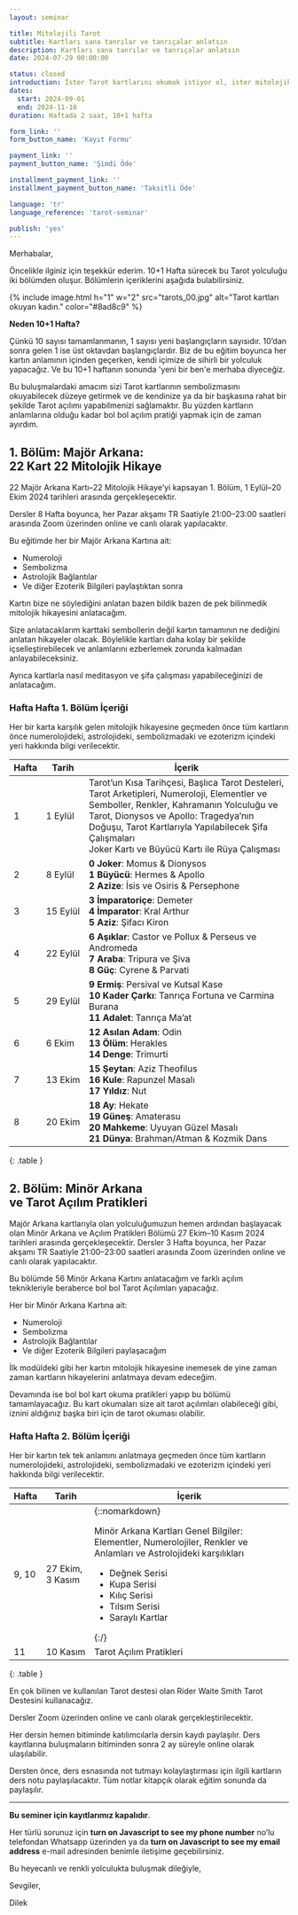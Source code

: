 ```yaml
---
layout: seminar

title: Mitolojili Tarot
subtitle: Kartları sana tanrılar ve tanrıçalar anlatsın
description: Kartları sana tanrılar ve tanrıçalar anlatsın
date: 2024-07-29 00:00:00

status: closed
introduction: İster Tarot kartlarını okumak istiyor ol, ister mitolojik hikaye çözümlemeyi seviyor ol, bu eğitimde her ikisi de var!
dates:
  start: 2024-09-01
  end: 2024-11-10
duration: Haftada 2 saat, 10+1 hafta

form_link: ''
form_button_name: 'Kayıt Formu'

payment_link: ''
payment_button_name: 'Şimdi Öde'

installment_payment_link: ''
installment_payment_button_name: 'Taksitli Öde'

language: 'tr'
language_reference: 'tarot-seminar'

publish: 'yes'
---
```


Merhabalar,

Öncelikle ilginiz için teşekkür ederim. 10+1 Hafta sürecek bu Tarot yolculuğu iki bölümden oluşur. Bölümlerin içeriklerini aşağıda bulabilirsiniz.

{% include image.html
  h="1" w="2"
  src="tarots_00.jpg"
  alt="Tarot kartları okuyan kadın."
  color="#8ad8c9"
%}

**Neden 10+1 Hafta?**

Çünkü 10 sayısı tamamlanmanın, 1 sayısı yeni başlangıçların sayısıdır. 10’dan sonra gelen 1 ise üst oktavdan başlangıçlardır. Biz de bu eğitim boyunca her kartın anlamının içinden geçerken, kendi içimize de sihirli bir yolculuk yapacağız. Ve bu 10+1 haftanın sonunda 'yeni bir ben'e merhaba diyeceğiz. 

Bu buluşmalardaki amacım sizi Tarot kartlarının sembolizmasını okuyabilecek düzeye getirmek ve de kendinize ya da bir başkasına rahat bir şekilde Tarot açılımı yapabilmenizi sağlamaktır. Bu yüzden kartların anlamlarına olduğu kadar bol bol açılım pratiği yapmak için de zaman ayırdım. 

## 1. Bölüm: Majör Arkana: <br/>22 Kart 22 Mitolojik Hikaye

22 Majör Arkana Kartı–22 Mitolojik Hikaye’yi kapsayan 1. Bölüm, 1 Eylül–20 Ekim 2024 tarihleri arasında gerçekleşecektir.

Dersler 8 Hafta boyunca, her Pazar akşamı TR Saatiyle 21:00–23:00 saatleri arasında Zoom üzerinden online ve canlı olarak yapılacaktır.

Bu eğitimde her bir Majör Arkana Kartına ait:

+ Numeroloji
+ Sembolizma
+ Astrolojik Bağlantılar
+ Ve diğer Ezoterik Bilgileri paylaştıktan sonra

Kartın bize ne söylediğini anlatan bazen bildik bazen de pek bilinmedik mitolojik hikayesini anlatacağım.

Size anlatacaklarım karttaki sembollerin değil kartın tamamının ne dediğini anlatan hikayeler olacak. Böylelikle kartları daha kolay bir şekilde içselleştirebilecek ve anlamlarını ezberlemek zorunda kalmadan anlayabileceksiniz.

Ayrıca kartlarla nasıl meditasyon ve şifa çalışması yapabileceğinizi de anlatacağım.


### Hafta Hafta 1. Bölüm İçeriği

Her bir karta karşılık gelen mitolojik hikayesine geçmeden önce tüm kartların önce numerolojideki, astrolojideki, sembolizmadaki ve ezoterizm içindeki yeri hakkında bilgi verilecektir.

| Hafta | Tarih | İçerik |
| - | - | - |
| 1 | 1&nbsp;Eylül | Tarot’un Kısa Tarihçesi, Başlıca Tarot Desteleri, Tarot Arketipleri, Numeroloji, Elementler ve Semboller, Renkler, Kahramanın Yolculuğu ve Tarot, Dionysos ve Apollo: Tragedya’nın Doğuşu, Tarot Kartlarıyla Yapılabilecek Şifa Çalışmaları <br/>Joker Kartı ve Büyücü Kartı ile Rüya Çalışması |
| 2 | 8&nbsp;Eylül | **0 Joker**: Momus & Dionysos <br/>**1 Büyücü**: Hermes & Apollo <br/>**2 Azize**: İsis ve Osiris & Persephone |
| 3 | 15&nbsp;Eylül | **3 İmparatoriçe**: Demeter <br/>**4 İmparator**: Kral Arthur <br/>**5 Aziz**: Şifacı Kiron |
| 4 | 22&nbsp;Eylül | **6 Aşıklar**: Castor ve Pollux & Perseus ve Andromeda <br/>**7 Araba**: Tripura ve Şiva <br/>**8 Güç**: Cyrene & Parvati |
| 5 | 29&nbsp;Eylül | **9 Ermiş**: Persival ve Kutsal Kase <br/>**10 Kader Çarkı**: Tanrıça Fortuna ve Carmina Burana <br/>**11 Adalet**: Tanrıça Ma’at |
| 6 | 6&nbsp;Ekim | **12 Asılan Adam**: Odin <br/>**13 Ölüm**: Herakles <br/>**14 Denge**: Trimurti |
| 7 | 13&nbsp;Ekim | **15 Şeytan**: Aziz Theofilus <br/>**16 Kule**: Rapunzel Masalı <br/>**17 Yıldız**: Nut |
| 8 | 20&nbsp;Ekim | **18 Ay**: Hekate <br/>**19 Güneş**: Amaterasu <br/>**20 Mahkeme**: Uyuyan Güzel Masalı <br/>**21 Dünya**: Brahman/Atman & Kozmik Dans |
{: .table }

## 2. Bölüm: Minör Arkana <br/>ve Tarot Açılım Pratikleri

Majör Arkana kartlarıyla olan yolculuğumuzun hemen ardından başlayacak olan Minör Arkana ve Açılım Pratikleri Bölümü 27 Ekim–10 Kasım 2024 tarihleri arasında gerçekleşecektir. Dersler 3 Hafta boyunca, her Pazar akşamı TR Saatiyle 21:00–23:00 saatleri arasında Zoom üzerinden online ve canlı olarak yapılacaktır.

Bu bölümde 56 Minör Arkana Kartını anlatacağım ve farklı açılım teknikleriyle beraberce bol bol Tarot Açılımları yapacağız.

Her bir Minör Arkana Kartına ait:

+ Numeroloji
+ Sembolizma
+ Astrolojik Bağlantılar
+ Ve diğer Ezoterik Bilgileri paylaşacağım

İlk modüldeki gibi her kartın mitolojik hikayesine inemesek de yine zaman zaman kartların hikayelerini anlatmaya devam edeceğim.

Devamında ise bol bol kart okuma pratikleri yapıp bu bölümü tamamlayacağız. Bu kart okumaları size ait tarot açılımları olabileceği gibi, iznini aldığınız başka biri için de tarot okuması olabilir.

### Hafta Hafta 2. Bölüm İçeriği

Her bir kartın tek tek anlamını anlatmaya geçmeden önce tüm kartların numerolojideki, astrolojideki, sembolizmadaki ve ezoterizm içindeki yeri hakkında bilgi verilecektir. 

| Hafta | Tarih | İçerik |
| - | - | - |
| 9,&nbsp;10 | 27&nbsp;Ekim,<br/>3&nbsp;Kasım | {::nomarkdown}<p>Minör Arkana Kartları Genel Bilgiler: Elementler, Numerolojiler, Renkler ve Anlamları ve Astrolojideki karşılıkları</p><ul><li>Değnek Serisi</li><li>Kupa Serisi</li><li>Kılıç Serisi</li><li>Tılsım Serisi</li><li>Saraylı Kartlar</li></ul>{:/} |
| 11 | 10&nbsp;Kasım | Tarot Açılım Pratikleri |
{: .table }

En çok bilinen ve kullanılan Tarot destesi olan Rider Waite Smith Tarot Destesini kullanacağız.

Dersler Zoom üzerinden online ve canlı olarak gerçekleştirilecektir.

Her dersin hemen bitiminde katılımcılarla dersin kaydı paylaşılır. Ders kayıtlarına buluşmaların bitiminden sonra 2 ay süreyle online olarak ulaşılabilir.

Dersten önce, ders esnasında not tutmayı kolaylaştırması için ilgili kartların ders notu paylaşılacaktır. Tüm notlar kitapçık olarak eğitim sonunda da paylaşılır.

---

**Bu seminer için kayıtlarımız kapalıdır**.

Her türlü sorunuz için **<span class="phone"><noscript>turn on Javascript to see my phone number</noscript></span>** no’lu telefondan Whatsapp üzerinden ya da **<span class="email"><noscript>turn on Javascript to see my email address</noscript></span>** e-mail adresinden benimle iletişime geçebilirsiniz.

Bu heyecanlı ve renkli yolculukta buluşmak dileğiyle,

Sevgiler,

Dilek